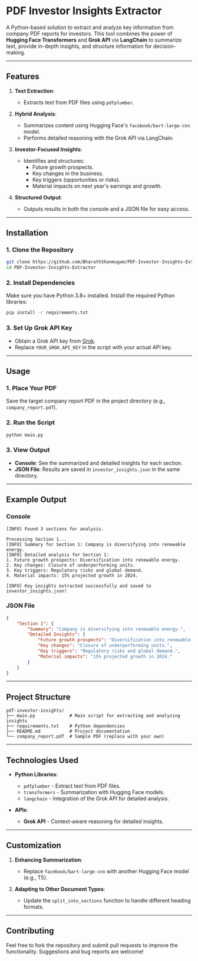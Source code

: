 # **PDF Investor Insights Extractor**

A Python-based solution to extract and analyze key information from company PDF reports for investors. This tool combines the power of **Hugging Face Transformers** and **Grok API** via **LangChain** to summarize text, provide in-depth insights, and structure information for decision-making.

---

## **Features**

1. **Text Extraction**: 
   - Extracts text from PDF files using `pdfplumber`.

2. **Hybrid Analysis**:
   - Summarizes content using Hugging Face's `facebook/bart-large-cnn` model.
   - Performs detailed reasoning with the Grok API via LangChain.

3. **Investor-Focused Insights**:
   - Identifies and structures:
     - Future growth prospects.
     - Key changes in the business.
     - Key triggers (opportunities or risks).
     - Material impacts on next year's earnings and growth.

4. **Structured Output**:
   - Outputs results in both the console and a JSON file for easy access.

---

## **Installation**

### **1. Clone the Repository**
```bash
git clone https://github.com/BharathShanmugam/PDF-Investor-Insights-Extractor.git
cd PDF-Investor-Insights-Extractor
```

### **2. Install Dependencies**
Make sure you have Python 3.8+ installed. Install the required Python libraries:
```bash
pip install -r requirements.txt
```

### **3. Set Up Grok API Key**
- Obtain a Grok API key from [Grok](https://www.grok.com/).
- Replace `YOUR_GROK_API_KEY` in the script with your actual API key.

---

## **Usage**

### **1. Place Your PDF**
Save the target company report PDF in the project directory (e.g., `company_report.pdf`).

### **2. Run the Script**
```bash
python main.py
```

### **3. View Output**
- **Console**: See the summarized and detailed insights for each section.
- **JSON File**: Results are saved in `investor_insights.json` in the same directory.

---

## **Example Output**

### **Console**
```
[INFO] Found 3 sections for analysis.

Processing Section 1...
[INFO] Summary for Section 1: Company is diversifying into renewable energy.
[INFO] Detailed analysis for Section 1:
1. Future growth prospects: Diversification into renewable energy.
2. Key changes: Closure of underperforming units.
3. Key triggers: Regulatory risks and global demand.
4. Material impacts: 15% projected growth in 2024.

[INFO] Key insights extracted successfully and saved to investor_insights.json!
```

### **JSON File**
```json
{
    "Section 1": {
        "Summary": "Company is diversifying into renewable energy.",
        "Detailed Insights": {
            "Future growth prospects": "Diversification into renewable energy.",
            "Key changes": "Closure of underperforming units.",
            "Key triggers": "Regulatory risks and global demand.",
            "Material impacts": "15% projected growth in 2024."
        }
    }
}
```

---

## **Project Structure**

```
pdf-investor-insights/
├── main.py             # Main script for extracting and analyzing insights
├── requirements.txt    # Python dependencies
├── README.md           # Project documentation
└── company_report.pdf  # Sample PDF (replace with your own)
```

---

## **Technologies Used**

- **Python Libraries**:
  - `pdfplumber` - Extract text from PDF files.
  - `transformers` - Summarization with Hugging Face models.
  - `langchain` - Integration of the Grok API for detailed analysis.

- **APIs**:
  - **Grok API** - Context-aware reasoning for detailed insights.

---

## **Customization**

1. **Enhancing Summarization**:
   - Replace `facebook/bart-large-cnn` with another Hugging Face model (e.g., T5).

2. **Adapting to Other Document Types**:
   - Update the `split_into_sections` function to handle different heading formats.

---

## **Contributing**

Feel free to fork the repository and submit pull requests to improve the functionality. Suggestions and bug reports are welcome!
